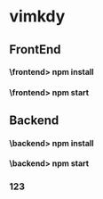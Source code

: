 # vimkdy

## FrontEnd
#### \frontend> npm install
#### \frontend> npm start

## Backend
#### \backend> npm install
#### \backend> npm start

### 123